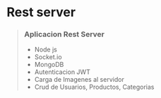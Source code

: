 # Rest server 

> ### Aplicacion Rest Server
> - Node js
> - Socket.io
> - MongoDB
> - Autenticacion JWT
> - Carga de Imagenes al servidor
> - Crud de Usuarios, Productos, Categorias
